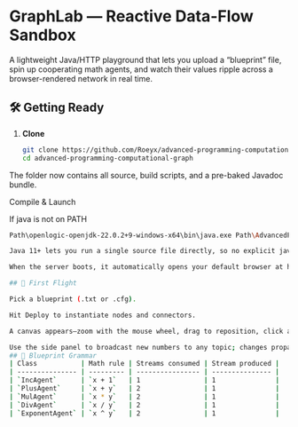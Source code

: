 # GraphLab ― Reactive Data-Flow Sandbox

A lightweight Java/HTTP playground that lets you upload a “blueprint” file, spin up cooperating math agents, and watch their values ripple across a browser-rendered network in real time.

## 🛠 Getting Ready

1. **Clone**
   ```bash
   git clone https://github.com/Roeyx/advanced-programming-computational-graph.git
   cd advanced-programming-computational-graph

The folder now contains all source, build scripts, and a pre-baked Javadoc bundle.

Compile & Launch

If java is not on PATH
```bash
Path\openlogic-openjdk-22.0.2+9-windows-x64\bin\java.exe Path\AdvancedProgrammingProject\src\project_biu\Main.java

Java 11+ lets you run a single source file directly, so no explicit javac step is required.

When the server boots, it automatically opens your default browser at http://localhost:8080/app/ where the UI lives.

## 🚀 First Flight

Pick a blueprint (.txt or .cfg).

Hit Deploy to instantiate nodes and connectors.

A canvas appears—zoom with the mouse wheel, drag to reposition, click any node to inspect its formula. The visual layer relies on the vis-network component of vis.js for instant layout updates.

Use the side panel to broadcast new numbers to any topic; changes propagate through every downstream agent instantly. Agents execute inside lightweight workers, similar to micro-servlets, ensuring isolation and responsiveness.
## 📂 Blueprint Grammar
| Class           | Math rule | Streams consumed | Stream produced |
| --------------- | --------- | ---------------- | --------------- |
| `IncAgent`      | `x + 1`   | 1                | 1               |
| `PlusAgent`     | `x + y`   | 2                | 1               |
| `MulAgent`      | `x * y`   | 2                | 1               |
| `DivAgent`      | `x / y`   | 2                | 1               |
| `ExponentAgent` | `x ^ y`   | 2                | 1               |



